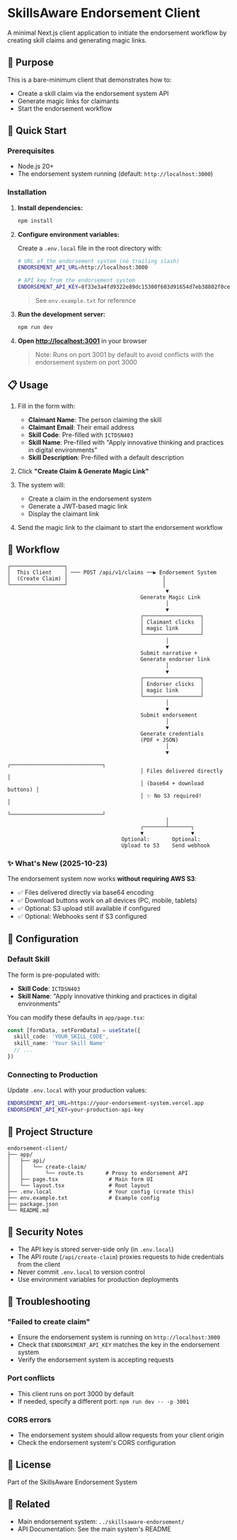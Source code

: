 # SkillsAware Endorsement Client

A minimal Next.js client application to initiate the endorsement workflow by creating skill claims and generating magic links.

## 🎯 Purpose

This is a bare-minimum client that demonstrates how to:

- Create a skill claim via the endorsement system API
- Generate magic links for claimants
- Start the endorsement workflow

## 🚀 Quick Start

### Prerequisites

- Node.js 20+
- The endorsement system running (default: `http://localhost:3000`)

### Installation

1. **Install dependencies:**

   ```bash
   npm install
   ```

2. **Configure environment variables:**

   Create a `.env.local` file in the root directory with:

   ```bash
   # URL of the endorsement system (no trailing slash)
   ENDORSEMENT_API_URL=http://localhost:3000

   # API key from the endorsement system
   ENDORSEMENT_API_KEY=8f33e3a4fd9322e89dc15300f603d91654d7eb38802f0cef0440ca292bf2c3f5
   ```

   > See `env.example.txt` for reference

3. **Run the development server:**

   ```bash
   npm run dev
   ```

4. **Open [http://localhost:3001](http://localhost:3001)** in your browser

   > Note: Runs on port 3001 by default to avoid conflicts with the endorsement system on port 3000

## 📋 Usage

1. Fill in the form with:
   - **Claimant Name**: The person claiming the skill
   - **Claimant Email**: Their email address
   - **Skill Code**: Pre-filled with `ICTDSN403`
   - **Skill Name**: Pre-filled with "Apply innovative thinking and practices in digital environments"
   - **Skill Description**: Pre-filled with a default description

2. Click **"Create Claim & Generate Magic Link"**

3. The system will:
   - Create a claim in the endorsement system
   - Generate a JWT-based magic link
   - Display the claimant link

4. Send the magic link to the claimant to start the endorsement workflow

## 🔗 Workflow

```
┌─────────────────┐
│  This Client    │ ─── POST /api/v1/claims ──▶ Endorsement System
│  (Create Claim) │                              │
└─────────────────┘                              │
                                                  ▼
                                          Generate Magic Link
                                                  │
                                                  ▼
                                          ┌──────────────────┐
                                          │ Claimant clicks  │
                                          │ magic link       │
                                          └──────────────────┘
                                                  │
                                                  ▼
                                          Submit narrative +
                                          Generate endorser link
                                                  │
                                                  ▼
                                          ┌──────────────────┐
                                          │ Endorser clicks  │
                                          │ magic link       │
                                          └──────────────────┘
                                                  │
                                                  ▼
                                          Submit endorsement
                                                  │
                                                  ▼
                                          Generate credentials
                                          (PDF + JSON)
                                                  │
                                                  ▼
                                          ┌─────────────────────────────┐
                                          │ Files delivered directly    │
                                          │ (base64 + download buttons) │
                                          │ ✨ No S3 required!          │
                                          └─────────────────────────────┘
                                                  │
                                          ┌───────┴───────┐
                                          ▼               ▼
                                    Optional:       Optional:
                                    Upload to S3    Send webhook
```

### ✨ What's New (2025-10-23)

The endorsement system now works **without requiring AWS S3**:

- ✅ Files delivered directly via base64 encoding
- ✅ Download buttons work on all devices (PC, mobile, tablets)
- ✅ Optional: S3 upload still available if configured
- ✅ Optional: Webhooks sent if S3 configured

## 🔧 Configuration

### Default Skill

The form is pre-populated with:

- **Skill Code**: `ICTDSN403`
- **Skill Name**: "Apply innovative thinking and practices in digital environments"

You can modify these defaults in `app/page.tsx`:

```typescript
const [formData, setFormData] = useState({
  skill_code: 'YOUR_SKILL_CODE',
  skill_name: 'Your Skill Name'
  // ...
})
```

### Connecting to Production

Update `.env.local` with your production values:

```bash
ENDORSEMENT_API_URL=https://your-endorsement-system.vercel.app
ENDORSEMENT_API_KEY=your-production-api-key
```

## 📁 Project Structure

```
endorsement-client/
├── app/
│   ├── api/
│   │   └── create-claim/
│   │       └── route.ts       # Proxy to endorsement API
│   ├── page.tsx                # Main form UI
│   └── layout.tsx              # Root layout
├── .env.local                  # Your config (create this)
├── env.example.txt             # Example config
├── package.json
└── README.md
```

## 🔐 Security Notes

- The API key is stored server-side only (in `.env.local`)
- The API route (`/api/create-claim`) proxies requests to hide credentials from the client
- Never commit `.env.local` to version control
- Use environment variables for production deployments

## 🐛 Troubleshooting

### "Failed to create claim"

- Ensure the endorsement system is running on `http://localhost:3000`
- Check that `ENDORSEMENT_API_KEY` matches the key in the endorsement system
- Verify the endorsement system is accepting requests

### Port conflicts

- This client runs on port 3000 by default
- If needed, specify a different port: `npm run dev -- -p 3001`

### CORS errors

- The endorsement system should allow requests from your client origin
- Check the endorsement system's CORS configuration

## 📝 License

Part of the SkillsAware Endorsement System

## 🤝 Related

- Main endorsement system: `../skillsaware-endorsement/`
- API Documentation: See the main system's README
